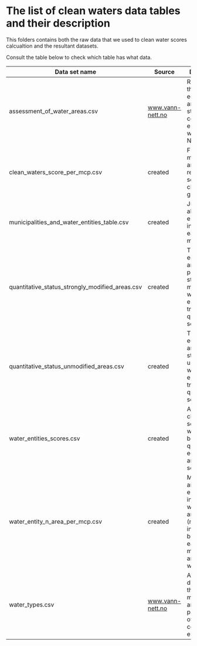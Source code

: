 # The list of clean waters data tables and their description

This folders contains both the raw data that we used to clean water scores calcualtion and the resultant datasets.

Consult the table below to check which table has what data.

Data set name |Source     | Description
--------------|-----------|---------------
assessment_of_water_areas.csv| www.vann-nett.no| Raw data on the ecological and chemical status of coastal water entities in the whole Norway
clean_waters_score_per_mcp.csv | created  | Final table of municipalities and their respective scores for clean waters goal
municipalities_and_water_entities_table.csv| created| Just a list of all the water entities that intersect with each municipality
quantitative_status_strongly_modified_areas.csv| created | The ecological and chemical potential of strongly modified water entities, transalted to qunatitative scores
quantitative_status_unmodified_areas.csv | created| The ecologcial and chemcial status of unmodified water entities, translated to qunatitative scores
water_entities_scores.csv | created| Average clean water scores per water entity, based on quantitave ecological and chemical scores
water_entity_n_area_per_mcp.csv|created |Municipalities and water entities intersecting with them, and areas (m^2) of the intersection between each municipality and each water entity
water_types.csv| www.vann-nett.no| A table describing the category, morphology and other parameters of each coastal water entity
